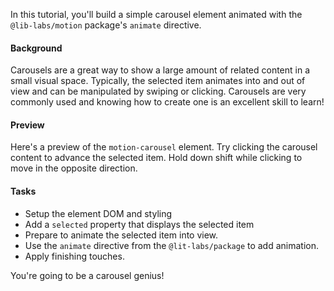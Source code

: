 In this tutorial, you'll build a simple carousel element animated with the
`@lib-labs/motion` package's `animate` directive.

#### Background
Carousels are a great way to show a large amount of related content in a
small visual space. Typically, the selected item animates into and out of view
and can be manipulated by swiping or clicking. Carousels are very commonly used
and knowing how to create one is an excellent skill to learn!

#### Preview
Here's a preview of the `motion-carousel` element. Try clicking the carousel
content to advance the selected item. Hold down shift while clicking to
move in the opposite direction.

#### Tasks
* Setup the element DOM and styling
* Add a `selected` property that displays the selected item
* Prepare to animate the selected item into view.
* Use the `animate` directive from the `@lit-labs/package` to add animation.
* Apply finishing touches.

You're going to be a carousel genius!
